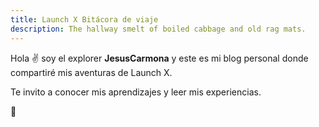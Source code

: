 ```yaml
---
title: Launch X Bitácora de viaje
description: The hallway smelt of boiled cabbage and old rag mats.
---
```


Hola ✌️  soy el explorer **JesusCarmona** y este es mi blog personal donde compartiré mis aventuras de Launch X.

Te invito a conocer mis aprendizajes y leer mis experiencias.

🚀
